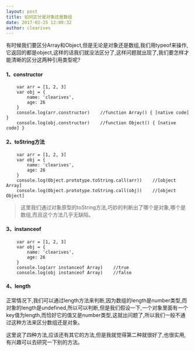 ```yaml
---
layout: post
title: 如何区分是对象还是数组
date: 2017-02-25 12:00:32
author: clearives
---
```



有时候我们要区分Array和Object,但是无论是对象还是数组,我们用typeof来操作,它返回的都是object,这样的话我们就没法区分了,这样问题就出现了,我们要怎样才能清晰的区分这两种引用类型呢?


<!--more-->

#### 1、constructor

```
    var arr = [1, 2, 3]
    var obj = {
        name: 'clearives',
        age: 26
    }
    console.log(arr.constructor)    //function Array() { [native code] }
    console.log(obj.constructor)    //function Object() { [native code] }

```

#### 2、toString方法


```
    var arr = [1, 2, 3]
    var obj = {
        name: 'clearives',
        age: 26
    }
    console.log(Object.prototype.toString.call(arr))    //[object Array]
    console.log(Object.prototype.toString.call(obj))    //[object Object]

```

> 这里我们通过对象原型的toString方法,巧妙的判断出了哪个是对象,哪个是数组,而且这个方法几乎无缺陷。

#### 3、instanceof

```
    var arr = [1, 2, 3]
    var obj = {
        name: 'clearives',
        age: 26
    }
    console.log(arr instanceof Array)    //true
    console.log(obj instanceof Array)    //false

```


#### 4、length

正常情况下,我们可以通过length方法来判断,因为数组的length是number类型,而对象的length是undefined,所以可以判断,但是我们假设一下,一个对象里面有一个key值为length,而恰好它的值又是number类型,这就出问题了,所以我们一般不通过这种方法来区分数组还是对象。

这里说了四种方法,应该还有其它的方法,但是我就觉得第二种就很好了,也很实用,有兴趣可以去研究一下别的方法。
